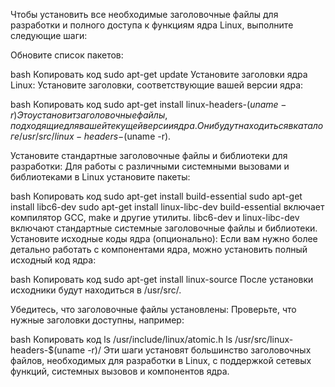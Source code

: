 Чтобы установить все необходимые заголовочные файлы для разработки и полного доступа к функциям ядра Linux, выполните следующие шаги:

Обновите список пакетов:

bash
Копировать код
sudo apt-get update
Установите заголовки ядра Linux: Установите заголовки, соответствующие вашей версии ядра:

bash
Копировать код
sudo apt-get install linux-headers-$(uname -r)
Это установит заголовочные файлы, подходящие для вашей текущей версии ядра. Они будут находиться в каталоге /usr/src/linux-headers-$(uname -r).

Установите стандартные заголовочные файлы и библиотеки для разработки: Для работы с различными системными вызовами и библиотеками в Linux установите пакеты:

bash
Копировать код
sudo apt-get install build-essential
sudo apt-get install libc6-dev
sudo apt-get install linux-libc-dev
build-essential включает компилятор GCC, make и другие утилиты.
libc6-dev и linux-libc-dev включают стандартные системные заголовочные файлы и библиотеки.
Установите исходные коды ядра (опционально): Если вам нужно более детально работать с компонентами ядра, можно установить полный исходный код ядра:

bash
Копировать код
sudo apt-get install linux-source
После установки исходники будут находиться в /usr/src/.

Убедитесь, что заголовочные файлы установлены: Проверьте, что нужные заголовки доступны, например:

bash
Копировать код
ls /usr/include/linux/atomic.h
ls /usr/src/linux-headers-$(uname -r)/
Эти шаги установят большинство заголовочных файлов, необходимых для разработки в Linux, с поддержкой сетевых функций, системных вызовов и компонентов ядра.